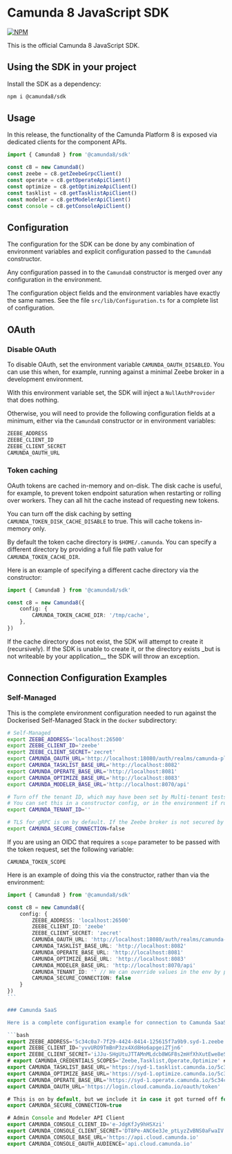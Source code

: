 # Camunda 8 JavaScript SDK

[![NPM](https://nodei.co/npm/@camunda8/sdk.png)](https://www.npmjs.com/package/@camunda8/sdk)

This is the official Camunda 8 JavaScript SDK.

## Using the SDK in your project

Install the SDK as a dependency:

```bash
npm i @camunda8/sdk
```

## Usage

In this release, the functionality of the Camunda Platform 8 is exposed via dedicated clients for the component APIs.

```typescript
import { Camunda8 } from '@camunda8/sdk'

const c8 = new Camunda8()
const zeebe = c8.getZeebeGrpcClient()
const operate = c8.getOperateApiClient()
const optimize = c8.getOptimizeApiClient()
const tasklist = c8.getTasklistApiClient()
const modeler = c8.getModelerApiClient()
const console = c8.getConsoleApiClient()
```

## Configuration

The configuration for the SDK can be done by any combination of environment variables and explicit configuration passed to the `Camunda8` constructor.

Any configuration passed in to the `Camunda8` constructor is merged over any configuration in the environment.

The configuration object fields and the environment variables have exactly the same names. See the file `src/lib/Configuration.ts` for a complete list of configuration.

## OAuth

### Disable OAuth

To disable OAuth, set the environment variable `CAMUNDA_OAUTH_DISABLED`. You can use this when, for example, running against a minimal Zeebe broker in a development environment.

With this environment variable set, the SDK will inject a `NullAuthProvider` that does nothing.

Otherwise, you will need to provide the following configuration fields at a minimum, either via the `Camunda8` constructor or in environment variables:

```bash
ZEEBE_ADDRESS
ZEEBE_CLIENT_ID
ZEEBE_CLIENT_SECRET
CAMUNDA_OAUTH_URL
```

### Token caching

OAuth tokens are cached in-memory and on-disk. The disk cache is useful, for example, to prevent token endpoint saturation when restarting or rolling over workers. They can all hit the cache instead of requesting new tokens.

You can turn off the disk caching by setting `CAMUNDA_TOKEN_DISK_CACHE_DISABLE` to true. This will cache tokens in-memory only.

By default the token cache directory is `$HOME/.camunda`. You can specify a different directory by providing a full file path value for `CAMUNDA_TOKEN_CACHE_DIR`.

Here is an example of specifying a different cache directory via the constructor:

```typescript
import { Camunda8 } from '@camunda8/sdk'

const c8 = new Camunda8({
	config: {
		CAMUNDA_TOKEN_CACHE_DIR: '/tmp/cache',
	},
})
```

If the cache directory does not exist, the SDK will attempt to create it (recursively). If the SDK is unable to create it, or the directory exists \_but is not writeable by your application\_\_ the SDK will throw an exception.

## Connection Configuration Examples

### Self-Managed

This is the complete environment configuration needed to run against the Dockerised Self-Managed Stack in the `docker` subdirectory:

```bash
# Self-Managed
export ZEEBE_ADDRESS='localhost:26500'
export ZEEBE_CLIENT_ID='zeebe'
export ZEEBE_CLIENT_SECRET='zecret'
export CAMUNDA_OAUTH_URL='http://localhost:18080/auth/realms/camunda-platform/protocol/openid-connect/token'
export CAMUNDA_TASKLIST_BASE_URL='http://localhost:8082'
export CAMUNDA_OPERATE_BASE_URL='http://localhost:8081'
export CAMUNDA_OPTIMIZE_BASE_URL='http://localhost:8083'
export CAMUNDA_MODELER_BASE_URL='http://localhost:8070/api'

# Turn off the tenant ID, which may have been set by Multi-tenant tests
# You can set this in a constructor config, or in the environment if running multi-tenant
export CAMUNDA_TENANT_ID=''

# TLS for gRPC is on by default. If the Zeebe broker is not secured by TLS, turn it off
export CAMUNDA_SECURE_CONNECTION=false
```

If you are using an OIDC that requires a `scope` parameter to be passed with the token request, set the following variable:

```
CAMUNDA_TOKEN_SCOPE
```

Here is an example of doing this via the constructor, rather than via the environment:

````typescript
import { Camunda8 } from '@camunda8/sdk'

const c8 = new Camunda8({
    config: {
        ZEEBE_ADDRESS: 'localhost:26500'
        ZEEBE_CLIENT_ID: 'zeebe'
        ZEEBE_CLIENT_SECRET: 'zecret'
        CAMUNDA_OAUTH_URL: 'http://localhost:18080/auth/realms/camunda-platform/protocol/openid-connect/token'
        CAMUNDA_TASKLIST_BASE_URL: 'http://localhost:8082'
        CAMUNDA_OPERATE_BASE_URL: 'http://localhost:8081'
        CAMUNDA_OPTIMIZE_BASE_URL: 'http://localhost:8083'
        CAMUNDA_MODELER_BASE_URL: 'http://localhost:8070/api'
        CAMUNDA_TENANT_ID: '' // We can override values in the env by passing an empty string value
        CAMUNDA_SECURE_CONNECTION: false
    }
})
```

### Camunda SaaS

Here is a complete configuration example for connection to Camunda SaaS:

```bash
export ZEEBE_ADDRESS='5c34c0a7-7f29-4424-8414-125615f7a9b9.syd-1.zeebe.camunda.io:443'
export ZEEBE_CLIENT_ID='yvvURO9TmBnP3zx4Xd8Ho6apgeiZTjn6'
export ZEEBE_CLIENT_SECRET='iJJu-SHgUtuJTTAMnMLdcb8WGF8s2mHfXhXutEwe8eSbLXn98vUpoxtuLk5uG0en'
# export CAMUNDA_CREDENTIALS_SCOPES='Zeebe,Tasklist,Operate,Optimize' # What APIs these client creds are authorised for
export CAMUNDA_TASKLIST_BASE_URL='https://syd-1.tasklist.camunda.io/5c34c0a7-7f29-4424-8414-125615f7a9b9'
export CAMUNDA_OPTIMIZE_BASE_URL='https://syd-1.optimize.camunda.io/5c34c0a7-7f29-4424-8414-125615f7a9b9'
export CAMUNDA_OPERATE_BASE_URL='https://syd-1.operate.camunda.io/5c34c0a7-7f29-4424-8414-125615f7a9b9'
export CAMUNDA_OAUTH_URL='https://login.cloud.camunda.io/oauth/token'

# This is on by default, but we include it in case it got turned off for local tests
export CAMUNDA_SECURE_CONNECTION=true

# Admin Console and Modeler API Client
export CAMUNDA_CONSOLE_CLIENT_ID='e-JdgKfJy9hHSXzi'
export CAMUNDA_CONSOLE_CLIENT_SECRET='DT8Pe-ANC6e3Je_ptLyzZvBNS0aFwaIV'
export CAMUNDA_CONSOLE_BASE_URL='https://api.cloud.camunda.io'
export CAMUNDA_CONSOLE_OAUTH_AUDIENCE='api.cloud.camunda.io'
````

